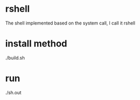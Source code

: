 # rshell
The shell implemented based on the system call, I call it rshell  
# install method  
./build.sh
# run  
./sh.out


